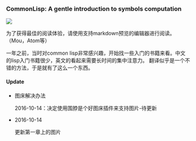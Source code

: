 ### CommonLisp: A gentle introduction to symbols computation

![](http://ww2.sinaimg.cn/large/8d6a2535gw1f8rn4ck1awj20l808mgn2.jpg)

为了获得最佳的阅读体验，请使用支持markdown预览的编辑器进行阅读。（Mou，Atom等）

一年之前，当时对common lisp非常感兴趣，开始找一些入门的书籍来看。中文的lisp入门书籍很少，英文的看起来需要长时间的集中注意力。
翻译似乎是一个不错的方法，于是就有了这么一个东西。

#### Update

- 图床解决办法

	2016-10-14：决定使用围脖是个好图床插件来支持图片-待更新

- 2016-10-14

	更新第一章上的图片
